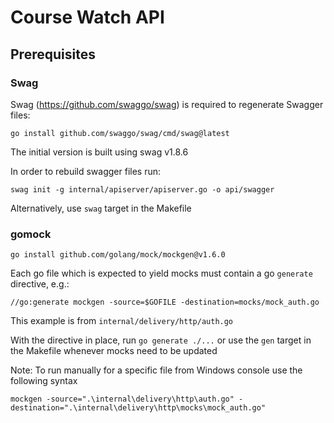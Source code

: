 # Course Watch API
## Prerequisites
### Swag
Swag (https://github.com/swaggo/swag) is required to regenerate Swagger
files:

`go install github.com/swaggo/swag/cmd/swag@latest`

The initial version is built using swag v1.8.6

In order to rebuild swagger files run:

`swag init -g internal/apiserver/apiserver.go -o api/swagger`

Alternatively, use `swag` target in the Makefile

### gomock

`go install github.com/golang/mock/mockgen@v1.6.0`

Each go file which is expected to yield mocks must contain a go `generate` directive, e.g.:

`//go:generate mockgen -source=$GOFILE -destination=mocks/mock_auth.go`

This example is from `internal/delivery/http/auth.go`

With the directive in place, run `go generate ./...` or use the `gen` target in the Makefile whenever mocks need to be updated 

Note: To run manually for a specific file from Windows console use the following syntax 

`mockgen -source=".\internal\delivery\http\auth.go" -destination=".\internal\delivery\http\mocks\mock_auth.go"`
